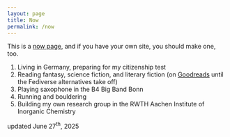 ```yaml
---
layout: page
title: Now
permalink: /now
---
```


This is a [now page](https://www.nownownow.com/about), and if you have your own
site, you should make one, too.

1. Living in Germany, preparing for my citizenship test
2. Reading fantasy, science fiction, and literary fiction (on
   [Goodreads](https://goodreads.com/cthoyt) until the Fediverse alternatives
   take off)
3. Playing saxophone in the B4 Big Band Bonn
4. Running and bouldering
5. Building my own research group in the RWTH Aachen Institute of Inorganic Chemistry

updated June 27<sup>th</sup>, 2025
